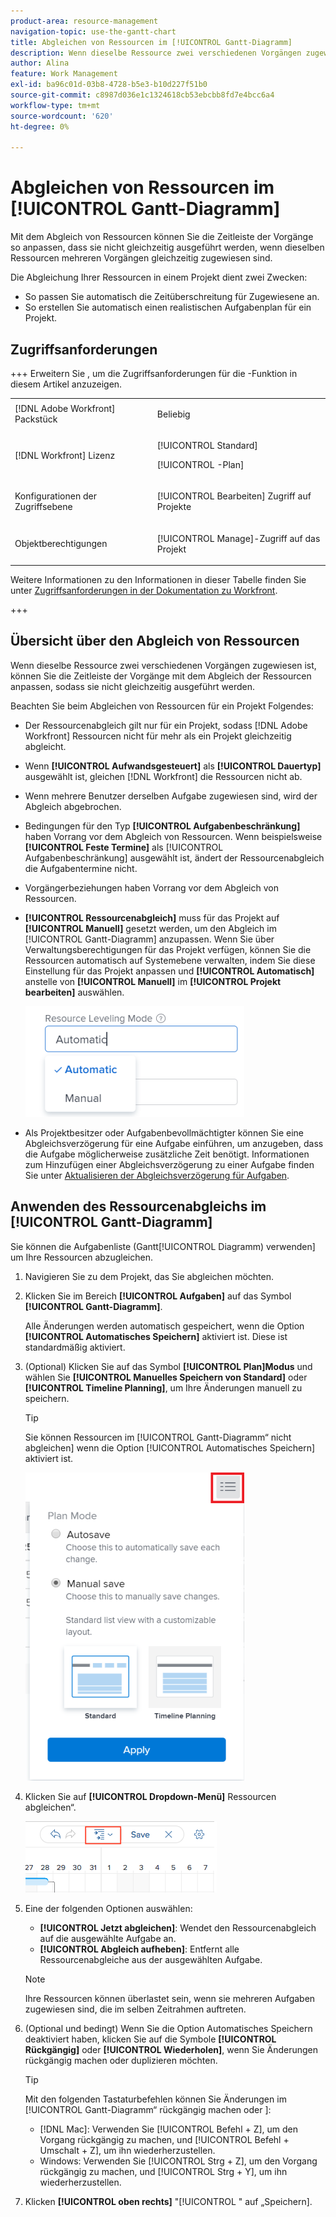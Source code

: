 ```yaml
---
product-area: resource-management
navigation-topic: use-the-gantt-chart
title: Abgleichen von Ressourcen im [!UICONTROL Gantt-Diagramm]
description: Wenn dieselbe Ressource zwei verschiedenen Vorgängen zugewiesen ist, können Sie die Zeitleiste der Vorgänge mit dem Abgleich der Ressourcen anpassen, sodass sie nicht gleichzeitig ausgeführt werden. Dieser Artikel enthält Informationen zum Abgleichen von Ressourcen im Gantt-Diagramm.
author: Alina
feature: Work Management
exl-id: ba96c01d-03b8-4728-b5e3-b10d227f51b0
source-git-commit: c8987d036e1c1324618cb53ebcbb8fd7e4bcc6a4
workflow-type: tm+mt
source-wordcount: '620'
ht-degree: 0%

---
```


# Abgleichen von Ressourcen im [!UICONTROL Gantt-Diagramm]

<!--Audited: 08/2025-->

Mit dem Abgleich von Ressourcen können Sie die Zeitleiste der Vorgänge so anpassen, dass sie nicht gleichzeitig ausgeführt werden, wenn dieselben Ressourcen mehreren Vorgängen gleichzeitig zugewiesen sind.

Die Abgleichung Ihrer Ressourcen in einem Projekt dient zwei Zwecken:

* So passen Sie automatisch die Zeitüberschreitung für Zugewiesene an.
* So erstellen Sie automatisch einen realistischen Aufgabenplan für ein Projekt.

## Zugriffsanforderungen

+++ Erweitern Sie , um die Zugriffsanforderungen für die -Funktion in diesem Artikel anzuzeigen. 

<table style="table-layout:auto"> 
 <col> 
 <col> 
 <tbody> 
  <tr> 
   <td role="rowheader">[!DNL Adobe Workfront] Packstück</td> 
   <td> <p>Beliebig</p> </td> 
  </tr> 
  <tr> 
   <td role="rowheader">[!DNL Workfront] Lizenz</td> 
   <td> <p>[!UICONTROL Standard]</p>
   <p>[!UICONTROL -Plan]</p> </td> 
  </tr> 
  <tr> 
   <td role="rowheader">Konfigurationen der Zugriffsebene</td> 
   <td> <p>[!UICONTROL Bearbeiten] Zugriff auf Projekte</p></td>
</tr> 
  <tr> 
   <td role="rowheader">Objektberechtigungen</td> 
   <td> <p>[!UICONTROL Manage]-Zugriff auf das Projekt</p>
</td> 
  </tr> 
 </tbody> 
</table>

Weitere Informationen zu den Informationen in dieser Tabelle finden Sie unter [Zugriffsanforderungen in der Dokumentation zu Workfront](/help/quicksilver/administration-and-setup/add-users/access-levels-and-object-permissions/access-level-requirements-in-documentation.md).

+++
<!--Old:

<table style="table-layout:auto"> 
 <col> 
 <col> 
 <tbody> 
  <tr> 
   <td role="rowheader">[!DNL Adobe Workfront] plan*</td> 
   <td> <p>Any </p> </td> 
  </tr> 
  <tr> 
   <td role="rowheader">[!DNL Workfront] license*</td> 
   <td> <p>[!UICONTROL Plan] </p> </td> 
  </tr> 
  <tr> 
   <td role="rowheader">Access level configurations*</td> 
   <td> <p>[!UICONTROL Edit] access to Projects</p> <p><b>NOTE</b>

If you still don't have access, ask your [!DNL Workfront] administrator if they set additional restrictions in your access level. For information on how a [!DNL Workfront] administrator can modify your access level, see <a href="../../../administration-and-setup/add-users/configure-and-grant-access/create-modify-access-levels.md" class="MCXref xref">Create or modify custom access levels</a>.</p> </td>
</tr> 
  <tr> 
   <td role="rowheader">Object permissions</td> 
   <td> <p>[!UICONTROL Manage] access to the project</p> <p>For information on requesting additional access, see <a href="../../../workfront-basics/grant-and-request-access-to-objects/request-access.md" class="MCXref xref">Request access to objects </a>.</p> </td> 
  </tr> 
 </tbody> 
</table> -->

## Übersicht über den Abgleich von Ressourcen

Wenn dieselbe Ressource zwei verschiedenen Vorgängen zugewiesen ist, können Sie die Zeitleiste der Vorgänge mit dem Abgleich der Ressourcen anpassen, sodass sie nicht gleichzeitig ausgeführt werden.

Beachten Sie beim Abgleichen von Ressourcen für ein Projekt Folgendes:

* Der Ressourcenabgleich gilt nur für ein Projekt, sodass [!DNL Adobe Workfront] Ressourcen nicht für mehr als ein Projekt gleichzeitig abgleicht.
* Wenn **[!UICONTROL Aufwandsgesteuert]** als **[!UICONTROL Dauertyp]** ausgewählt ist, gleichen [!DNL Workfront] die Ressourcen nicht ab.
* Wenn mehrere Benutzer derselben Aufgabe zugewiesen sind, wird der Abgleich abgebrochen.
* Bedingungen für den Typ **[!UICONTROL Aufgabenbeschränkung]** haben Vorrang vor dem Abgleich von Ressourcen. Wenn beispielsweise **[!UICONTROL Feste Termine]** als [!UICONTROL Aufgabenbeschränkung] ausgewählt ist, ändert der Ressourcenabgleich die Aufgabentermine nicht.
* Vorgängerbeziehungen haben Vorrang vor dem Abgleich von Ressourcen.
* **[!UICONTROL Ressourcenabgleich]** muss für das Projekt auf **[!UICONTROL Manuell]** gesetzt werden, um den Abgleich im [!UICONTROL Gantt-Diagramm] anzupassen. Wenn Sie über Verwaltungsberechtigungen für das Projekt verfügen, können Sie die Ressourcen automatisch auf Systemebene verwalten, indem Sie diese Einstellung für das Projekt anpassen und **[!UICONTROL Automatisch]** anstelle von **[!UICONTROL Manuell]** im **[!UICONTROL Projekt bearbeiten]** auswählen.

  ![Abgleichsmodus für Ressourcen](assets/resource-leveling-mode-350x177.png)

* Als Projektbesitzer oder Aufgabenbevollmächtigter können Sie eine Abgleichsverzögerung für eine Aufgabe einführen, um anzugeben, dass die Aufgabe möglicherweise zusätzliche Zeit benötigt. Informationen zum Hinzufügen einer Abgleichsverzögerung zu einer Aufgabe finden Sie unter [Aktualisieren der Abgleichsverzögerung für Aufgaben](../../../manage-work/tasks/task-information/task-leveling-delay.md).

## Anwenden des Ressourcenabgleichs im [!UICONTROL Gantt-Diagramm]

Sie können die Aufgabenliste (Gantt[!UICONTROL Diagramm) verwenden] um Ihre Ressourcen abzugleichen.

1. Navigieren Sie zu dem Projekt, das Sie abgleichen möchten.
1. Klicken Sie im Bereich **[!UICONTROL Aufgaben]** auf das Symbol **[!UICONTROL Gantt-Diagramm]**.

   Alle Änderungen werden automatisch gespeichert, wenn die Option **[!UICONTROL Automatisches Speichern]** aktiviert ist. Diese ist standardmäßig aktiviert.

1. (Optional) Klicken Sie auf das Symbol **[!UICONTROL Plan]Modus** und wählen Sie **[!UICONTROL Manuelles Speichern von Standard]** oder **[!UICONTROL Timeline Planning]**, um Ihre Änderungen manuell zu speichern.

   >[!TIP]
   >
   >Sie können Ressourcen im [!UICONTROL Gantt-Diagramm“ nicht abgleichen] wenn die Option [!UICONTROL Automatisches Speichern] aktiviert ist.

   ![Manuelle Einstellung aktiviert](assets/manual-standard-setting-enabled-quicksilver-task-list-350x493.png)

1. Klicken Sie auf **[!UICONTROL Dropdown-Menü]** Ressourcen abgleichen“.

   ![Level_Resources.png](assets/level-resouces.png)

1. Eine der folgenden Optionen auswählen:

   * **[!UICONTROL Jetzt abgleichen]**: Wendet den Ressourcenabgleich auf die ausgewählte Aufgabe an.
   * **[!UICONTROL Abgleich aufheben]**: Entfernt alle Ressourcenabgleiche aus der ausgewählten Aufgabe.

   >[!NOTE]
   >
   >Ihre Ressourcen können überlastet sein, wenn sie mehreren Aufgaben zugewiesen sind, die im selben Zeitrahmen auftreten.

1. (Optional und bedingt) Wenn Sie die Option Automatisches Speichern deaktiviert haben, klicken Sie auf die Symbole **[!UICONTROL Rückgängig]** oder **[!UICONTROL Wiederholen]**, wenn Sie Änderungen rückgängig machen oder duplizieren möchten.

   >[!TIP]
   >
   >Mit den folgenden Tastaturbefehlen können Sie Änderungen im [!UICONTROL Gantt-Diagramm“ rückgängig machen oder &#x200B;]:
   >
   >* [!DNL Mac]: Verwenden Sie [!UICONTROL Befehl + Z], um den Vorgang rückgängig zu machen, und [!UICONTROL Befehl + Umschalt + Z], um ihn wiederherzustellen.
   >* Windows: Verwenden Sie [!UICONTROL Strg + Z], um den Vorgang rückgängig zu machen, und [!UICONTROL Strg + Y], um ihn wiederherzustellen.


1. Klicken **[!UICONTROL oben rechts]** &quot;[!UICONTROL &quot; auf „Speichern].

<!--
<div data-mc-conditions="QuicksilverOrClassic.Draft mode">
<h2>Overview of Leveling Delay</h2>
<p data-mc-conditions="QuicksilverOrClassic.Draft mode">(NOTE: moved to its own article: /Content/Manage work/Tasks/Task information/task-leveling-delay.htm) </p>
<p>At times, there might be conflicts between task schedules on a project. You can level resources or address resource conflicts by rescheduling resources and tasks so that all tasks can be completed within a realistic schedule. </p>
<p>As the project manager, or the task assignee, you can also add a Leveling Delay on individual tasks to account for any resource or scheduling conflicts. In other words, a task might be scheduled with a delay to ensure that when Adobe Workfront levels the tasks a more realistic schedule overcomes resource conflicts.</p>
<p>To manually add a Leveling Delay to a task:</p>
<ol>
<li value="1">Navigate to a task for which you want to add a Leveling Delay.</li>
<li value="2"> <p data-mc-conditions="QuicksilverOrClassic.Quicksilver"> Click the <strong>More icon</strong> to the right of the task name, then click <strong>Edit</strong>. </p>  </li>
<li value="3">Click <strong>Settings</strong>.<br></li>
<li value="4">Specify the <strong>Leveling Delay</strong>, in hours.<br>This is the time that the resource will be delayed starting the task due to resource conflicts.</li>
<li value="5">Click <strong>Save Changes</strong>. </li>
</ol>
</div>
-->
